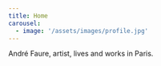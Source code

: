 ```yaml
---
title: Home
carousel:
  - image: '/assets/images/profile.jpg'
---
```


André Faure, artist, lives and works in Paris.
